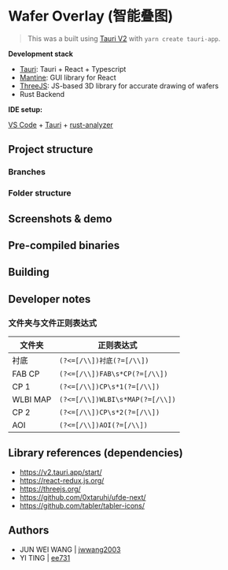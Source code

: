 # Wafer Overlay (智能叠图)

> This was a built using [Tauri V2](https://v2.tauri.app/start/) with `yarn create tauri-app`.

**Development stack**
- [Tauri](https://v2.tauri.app/start/): Tauri + React + Typescript
- [Mantine](https://mantine.dev/): GUI library for React
- [ThreeJS](https://threejs.org/): JS-based 3D library for accurate drawing of wafers
- Rust Backend

**IDE setup:**

[VS Code](https://code.visualstudio.com/) + [Tauri](https://marketplace.visualstudio.com/items?itemName=tauri-apps.tauri-vscode) + [rust-analyzer](https://marketplace.visualstudio.com/items?itemName=rust-lang.rust-analyzer)

## Project structure

### Branches

### Folder structure

## Screenshots & demo

## Pre-compiled binaries

## Building

## Developer notes

### 文件夹与文件正则表达式

| 文件夹 | 正则表达式 |
| -------- | ------------------------------- |
| 衬底       | `(?<=[/\\])衬底(?=[/\\])`         |
| FAB CP   | `(?<=[/\\])FAB\s*CP(?=[/\\])`   |
| CP 1     | `(?<=[/\\])CP\s*1(?=[/\\])`     |
| WLBI MAP | `(?<=[/\\])WLBI\s*MAP(?=[/\\])` |
| CP 2     | `(?<=[/\\])CP\s*2(?=[/\\])`     |
| AOI      | `(?<=[/\\])AOI(?=[/\\])`        |

## Library references (dependencies)

- https://v2.tauri.app/start/
- https://react-redux.js.org/
- https://threejs.org/
- https://github.com/0xtaruhi/ufde-next/
- https://github.com/tabler/tabler-icons/

## Authors

- JUN WEI WANG | [jwwang2003](https://github.com/jwwang2003/)
- YI TING | [ee731](https://github.com/ee731)